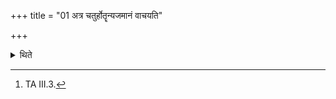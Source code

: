 +++
title = "01 अत्र चतुर्होतॄन्यजमानं वाचयति"

+++

<details><summary>थिते</summary>

1. At this stage the Adhvaryu makes the sacrificer recite the Caturhotr̥-formulae.[^1]


[^1]: TA III.3.
</details>
